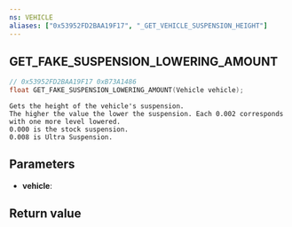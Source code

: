 ```yaml
---
ns: VEHICLE
aliases: ["0x53952FD2BAA19F17", "_GET_VEHICLE_SUSPENSION_HEIGHT"]
---
```

## GET_FAKE_SUSPENSION_LOWERING_AMOUNT

```c
// 0x53952FD2BAA19F17 0xB73A1486
float GET_FAKE_SUSPENSION_LOWERING_AMOUNT(Vehicle vehicle);
```

```
Gets the height of the vehicle's suspension.  
The higher the value the lower the suspension. Each 0.002 corresponds with one more level lowered.  
0.000 is the stock suspension.  
0.008 is Ultra Suspension.  
```

## Parameters
* **vehicle**: 

## Return value
